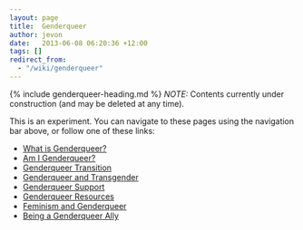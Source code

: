 ```yaml
---
layout: page
title:  Genderqueer
author: jevon
date:   2013-06-08 06:20:36 +12:00
tags: []
redirect_from:
  - "/wiki/genderqueer"
---
```


{% include genderqueer-heading.md %}
*NOTE:* Contents currently under construction (and may be deleted at any time).

This is an experiment. You can navigate to these pages using the navigation bar above, or follow one of these links:

* [What is Genderqueer?](genderqueer/what-is-.md)
* [Am I Genderqueer?](genderqueer/am-i-.md)
* [Genderqueer Transition](genderqueer/transition.md)
* [Genderqueer and Transgender](genderqueer/transgender.md)
* [Genderqueer Support](genderqueer/support.md)
* [Genderqueer Resources](genderqueer/resources.md)
* [Feminism and Genderqueer](genderqueer/feminism.md)
* [Being a Genderqueer Ally](genderqueer/being-an-ally.md)
